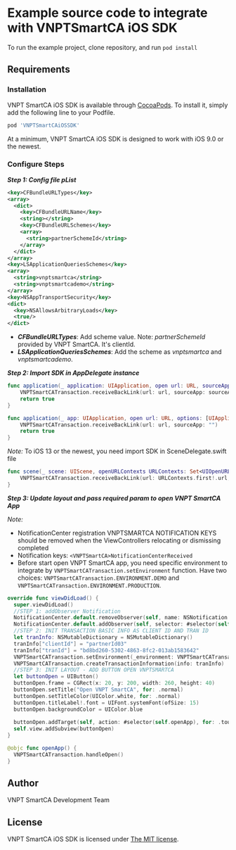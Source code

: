 # Example source code to integrate with VNPTSmartCA iOS SDK

To run the example project, clone repository, and run `pod install`

## Requirements

### Installation

VNPT SmartCA iOS SDK is available through [CocoaPods](https://cocoapods.org/). To install it, simply add the following line to your Podfile.

```ruby
pod 'VNPTSmartCAiOSSDK'
```

At a minimum, VNPT SmartCA iOS SDK is designed to work with iOS 9.0 or the newest.

### Configure Steps

***Step 1: Config file pList***

```xml
<key>CFBundleURLTypes</key>
<array>
  <dict>
    <key>CFBundleURLName</key>
    <string></string>
    <key>CFBundleURLSchemes</key>
    <array>
      <string>partnerSchemeId</string>
    </array>
  </dict>
</array>
<key>LSApplicationQueriesSchemes</key>
<array>
  <string>vnptsmartca</string>
  <string>vnptsmartcademo</string>
</array>
<key>NSAppTransportSecurity</key>
<dict>
  <key>NSAllowsArbitraryLoads</key>
  <true/>
</dict>
```

- ***CFBundleURLTypes***: Add scheme value. Note: *partnerSchemeId* provided by VNPT SmartCA. It's clientId.
- ***LSApplicationQueriesSchemes***: Add the scheme as *vnptsmartca* and *vnptsmartcademo*.

***Step 2: Import SDK in AppDelegate instance***

```swift
func application(_ application: UIApplication, open url: URL, sourceApplication: String?, annotation: Any) -> Bool {
    VNPTSmartCATransaction.receiveBackLink(url: url, sourceApp: sourceApplication!)
    return true
}

func application(_ app: UIApplication, open url: URL, options: [UIApplication.OpenURLOptionsKey : Any]) -> Bool {
    VNPTSmartCATransaction.receiveBackLink(url: url, sourceApp: "")
    return true
}
```

*Note:* To iOS 13 or the newest, you need import SDK in SceneDelegate.swift file

```swift
func scene(_ scene: UIScene, openURLContexts URLContexts: Set<UIOpenURLContext>) {
    VNPTSmartCATransaction.receiveBackLink(url: URLContexts.first!.url, sourceApp: "")
}
```

***Step 3: Update layout and pass required param to open VNPT SmartCA App***

*Note:*

- NotificationCenter registration VNPTSMARTCA NOTIFICATION KEYS should be removed when the ViewControllers relocating or dismissing completed
- Notification keys: `<VNPTSmartCA>NotificationCenterReceived`
- Before start open VNPT SmartCA app, you need specific environment to integrate by `VNPTSmartCATransaction.setEnvironment` function. Have two choices: `VNPTSmartCATransaction.ENVIRONMENT.DEMO` and `VNPTSmartCATransaction.ENVIRONMENT.PRODUCTION`.

```swift
override func viewDidLoad() {
  super.viewDidLoad()
  //STEP 1: addObserver Notification
  NotificationCenter.default.removeObserver(self, name: NSNotification.Name(rawValue: "<VNPTSmartCA>NotificationCenterReceived"), object: nil)
  NotificationCenter.default.addObserver(self, selector: #selector(self.NotificationCenterTokenReceived), name:NSNotification.Name(rawValue: "<VNPTSmartCA>NotificationCenterReceived"), object: nil)
  //STEP 2: INIT TRANSACTION BASIC INFO AS CLIENT ID AND TRAN ID
  let tranInfo: NSMutableDictionary = NSMutableDictionary()
  tranInfo["clientId"] = "partnerId03"
  tranInfo["tranId"] = "bd8bd260-5302-4863-8fc2-013ab1583642"
  VNPTSmartCATransaction.setEnvironment(_environment: VNPTSmartCATransaction.ENVIRONMENT.DEMO)
  VNPTSmartCATransaction.createTransactionInformation(info: tranInfo)
  //STEP 3: INIT LAYOUT - ADD BUTTON OPEN VNPTSMARTCA
  let buttonOpen = UIButton()
  buttonOpen.frame = CGRect(x: 20, y: 200, width: 260, height: 40)
  buttonOpen.setTitle("Open VNPT SmartCA", for: .normal)
  buttonOpen.setTitleColor(UIColor.white, for: .normal)
  buttonOpen.titleLabel!.font = UIFont.systemFont(ofSize: 15)
  buttonOpen.backgroundColor = UIColor.blue
  
  buttonOpen.addTarget(self, action: #selector(self.openApp), for: .touchUpInside)
  self.view.addSubview(buttonOpen)
}

@objc func openApp() {
  VNPTSmartCATransaction.handleOpen()
}
```

## Author

VNPT SmartCA Development Team

## License

VNPT SmartCA iOS SDK is licensed under [The MIT license](https://github.com/VNPTSmartCA/ios-sdk-example/blob/master/LICENSE).
